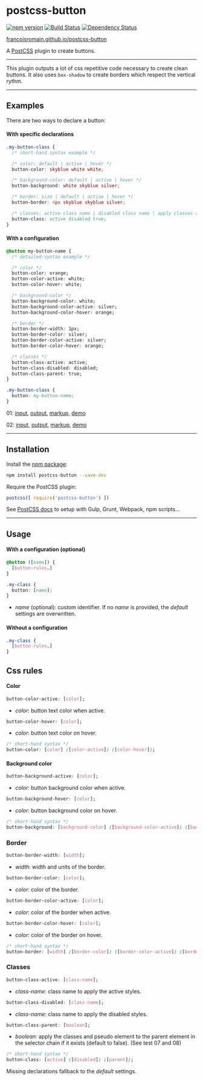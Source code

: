 # postcss-button

[![npm version][npm-img]][npm] [![Build Status][ci-img]][ci] [![Dependency Status][dep-img]][dep]

[francoisromain.github.io/postcss-button][github.io]

A [PostCSS] plugin to create buttons.

[github.io]: http://francoisromain.github.io/postcss-button
[PostCSS]:   https://github.com/postcss/postcss
[ci-img]:    https://travis-ci.org/francoisromain/postcss-button.svg
[ci]:        https://travis-ci.org/francoisromain/postcss-button
[npm-img]:   https://badge.fury.io/js/postcss-button.svg
[npm]:       https://badge.fury.io/js/postcss-button
[dep-img]:   https://david-dm.org/francoisromain/postcss-button.svg
[dep]:       https://david-dm.org/francoisromain/postcss-button

* * *

This plugin outputs a lot of css repetitive code necessary to create clean buttons. It also uses `box-shadow` to create borders which respect the vertical rythm.

* * *

## Examples

There are two ways to declare a button:

#### With specific declarations

``` css
.my-button-class {
  /* short-hand syntax example */

  /* color: default | active | hover */
  button-color: skyblue white white;

  /* background-color: default | active | hover */
  button-background: white skyblue silver;

  /* border: size | default | active | hover */
  button-border: 4px skyblue skyblue silver;

  /* classes: active class name | disabled class name | apply classes and pseudo classes to the parent selector */
  button-class: active disabled true;
}
```

#### With a configuration

``` css
@button my-button-name {
  /* detailed-syntax example */

  /* color */
  button-color: orange;
  button-color-active: white;
  button-color-hover: white;

  /* background-color */
  button-background-color: white;
  button-background-color-active: silver;
  button-background-color-hover: orange;

  /* border */
  button-border-width: 1px;
  button-border-color: silver;
  button-border-color-active: silver;
  button-border-color-hover: orange;

  /* classes */
  button-class-active: active;
  button-class-disabled: disabled;
  button-class-parent: true;
}
```

``` css
.my-button-class {
  button: my-button-name;
}
```


01: [input](https://github.com/francoisromain/postcss-button/blob/gh-pages/test/src/01.css), [output](https://github.com/francoisromain/postcss-button/blob/gh-pages/test/dist/01.css), [markup](https://github.com/francoisromain/postcss-button/blob/gh-pages/test/01.html), [demo](https://francoisromain.github.io/postcss-button/test/01.html)

02: [input](https://github.com/francoisromain/postcss-button/blob/gh-pages/test/src/02.css), [output](https://github.com/francoisromain/postcss-button/blob/gh-pages/test/dist/02.css), [markup](https://github.com/francoisromain/postcss-button/blob/gh-pages/test/02.html), [demo](https://francoisromain.github.io/postcss-button/test/02.html)

* * *

## Installation

Install the [npm package](https://www.npmjs.com/package/postcss-button):

``` bash
npm install postcss-button --save-dev
```

Require the PostCSS plugin:

``` js
postcss([ require('postcss-button') ])
```

See [PostCSS docs](https://github.com/postcss/postcss#usage) to setup with Gulp, Grunt, Webpack, npm scripts…

* * *

## Usage

#### With a configuration (optional)

``` css
@button ([name]) {
  [button-rules…]
}
```

``` css
.my-class {
  button: [name];
}
```

- _name_ (optional): custom identifier. If no _name_ is provided, the _default_ settings are overwritten.

#### Without a configuration

``` css
.my-class {
  [button-rules…]
}
```

## Css rules

#### Color

``` css
button-color-active: [color];
```

- _color_: button text color when active.

``` css
button-color-hover: [color];
```

- _color_: button text color on hover.

``` css
/* short-hand syntax */
button-color: [color] ([color-active]) ([color-hover]);
```

#### Background color

``` css
button-background-active: [color];
```

- _color_: button background color when active.

``` css
button-background-hover: [color];
```

- _color_: button background color on hover.

``` css
/* short-hand syntax */
button-background: [background-color] ([background-color-active]) ([background-color-hover]);
```

### Border

``` css
button-border-width: [width];
```

- _width_: width and units of the border.

``` css
button-border-color: [color];
```

- _color_: color of the border.

``` css
button-border-color-active: [color];
```

- _color_: color of the border when active.

``` css
button-border-color-hover: [color];
```

- _color_: color of the border on hover.


``` css
/* short-hand syntax */
button-border: [width] ([border-color]) ([border-color-active]) ([border-color-hover]);
```

### Classes

``` css
button-class-active: [class-name];
```

- _class-name_: class name to apply the active styles.

``` css
button-class-disabled: [class-name];
```

- _class-name_: class name to apply the disabled styles.

``` css
button-class-parent: [boolean];
```

- _boolean_: apply the classes and pseudo element to the parent element in the selector chain if it exists (default to false). (See test 07 and 08)

``` css
/* short-hand syntax */
button-class: [active] ([disabled]) ([parent]);
```

Missing declarations fallback to the _default_ settings.


